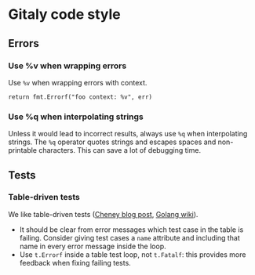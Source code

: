 # Gitaly code style

## Errors

### Use %v when wrapping errors

Use `%v` when wrapping errors with context.

    return fmt.Errorf("foo context: %v", err)

### Use %q when interpolating strings

Unless it would lead to incorrect results, always use `%q` when
interpolating strings. The `%q` operator quotes strings and escapes
spaces and non-printable characters. This can save a lot of debugging
time.

## Tests

### Table-driven tests

We like table-driven tests ([Cheney blog post], [Golang wiki]).

-   It should be clear from error messages which test case in the table
    is failing. Consider giving test cases a `name` attribute and
    including that name in every error message inside the loop.
-   Use `t.Errorf` inside a table test loop, not `t.Fatalf`: this
    provides more feedback when fixing failing tests.

  [Cheney blog post]: https://dave.cheney.net/2013/06/09/writing-table-driven-tests-in-go
  [Golang wiki]: https://github.com/golang/go/wiki/TableDrivenTests
